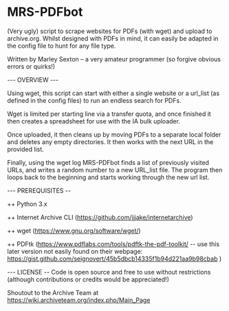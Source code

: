 # MRS-PDFbot

(Very ugly) script to scrape websites for PDFs (with wget) and upload to archive.org. Whilst designed with PDFs in mind, it can easily be adapted in the config file to hunt for any file type.

Written by Marley Sexton – a very amateur programmer (so forgive obvious errors or quirks!)



--- OVERVIEW ---

Using wget, this script can start with either a single website or a url_list (as defined in the config files) to run an endless search for PDFs.

Wget is limited per starting line via a transfer quota, and once finished it then creates a spreadsheet for use with the IA bulk uploader.

Once uploaded, it then cleans up by moving PDFs to a separate local folder and deletes any empty directories. It then works with the next URL in the provided list.

Finally, using the wget log MRS-PDFbot finds a list of previously visited URLs, and writes a random number to a new URL_list file.
The program then loops back to the beginning and starts working through the new url list.



--- PREREQUISITES --

++  Python 3.x

++ Internet Archive CLI (https://github.com/jjjake/internetarchive)

++ wget (https://www.gnu.org/software/wget/)

++ PDFtk (https://www.pdflabs.com/tools/pdftk-the-pdf-toolkit/ -- use this later version not easily found on their webpage: https://gist.github.com/seignovert/45b5dbcb14335f1b94d221aa9b98cbab )



--- LICENSE --
Code is open source and free to use without restrictions (although contributions or credits would be appreciated!)

Shoutout to the Archive Team at https://wiki.archiveteam.org/index.php/Main_Page
